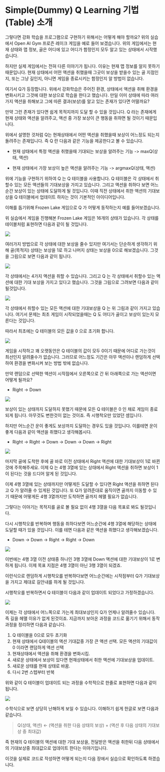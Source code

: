# Simple(Dummy) Q Learning 기법(Table) 소개

그렇다면 강화 학습을 프로그램으로 구현하기 위해서는 어떻게 해야 할까요? 위의 실습에서 Open AI Gym 프로즌 레이크 게임을 예로 들어 보겠습니다. 위의 게임에서는 현재 상태와 맵 정보, 골은 어디에 있고 어디가 함정인지 모두 알고 있는 상태에서 시작했습니다.

하지만 실제 게임에서는 전혀 다른 이야기가 됩니다. 이유는 현재 맵 정보를 알지 못하기 때문입니다. 현재 상태에서 어떤 액션을 취했을때 그곳이 보상을 받을수 있는 골 지점인지, 또는 그냥 길인지, 아니면 게임을 종료시키는 함정인지 알 방법이 없습니다.

여기서 Q가 등장합니다. 위에서 강화학습은 주어진 환경, 상태에서 액션을 취해 환경을 변화시키고 그것에 대한 보상으로 학습을 한다고 했습니다. 만일 이미 상태에 따라 여러가지 액션을 취해보고 그에 따른 결과(보상)를 알고 있는 존재가 있다면 어떨까요?

만약 그런 존재가 있다면 쉽게 목적지까지 도달 할 수 있을 것입니다. Q 라는 존재에게 현재 상태와 액션을 알려주고, 액션 중 가장 보상이 큰 행동을 취하면 될 것이기 때문입니다.

위에서 설명한 것처럼 Q는 현재상태에서 어떤 액션을 취했을때 보상이 어느정도 되는지 돌려주는 존재입니다. 즉 Q 란 다음과 같은 기능을 제공한다고 볼 수 있습니다.

* 현재 상태에서 특정 액션을 취했을때 기대되는 보상을 알려주는 기능 -> maxQ(상태, 액션)

* 현재 상태에서 가장 보상이 높은 액션을 알려주는 기능 -> argmaxQ(상태, 액션)

위에 기능을 구현하기 위하여 Q 는 Q 테이블을 사용합니다. Q 테이블은 각 상태에서 취할수 있는 모든 액션들의 기대보상을 가지고 있습니다. 그리고 액션을 취하다 보면 어느순간 보상이 있는 상태에 도달하게 될 것입니다. 이때 직전 상태에서 취한 액션의 기대보상을 Q 테이블에서 업데이트 하자는 것이 기본적인 아이디어입니다.

이해를 돕기위해 Frozen Lake 게임으로 Q 가 어떻게 동작하는지 예를 들어보겠습니다.

위 실습에서 게임을 진행해본 Frozen Lake 게임은 16개의 상태가 있습니다. 각 상태를 테이블처럼 표현하면 다음과 같이 될 것입니다.

<img src="http://postfiles14.naver.net/MjAxNzAyMThfMTg4/MDAxNDg3NDAzMDA3Nzc0.nQedecAA5-pH98E_ndo3XWb6AhqbrGYoMqS8z9MiQxgg.FjYBlLdIgOEiduV6-qpGSAKJuq3LKT1wi-YctEpqLnYg.PNG.akj61300/map.png?type=w2" />

여러가지 방법으로 각 상태에 대한 보상을 줄수 있지만 여기서는 단순하게 생각하기 위해 골(목적지) 상태는 보상을 1로 하고 나머지 상태는 보상을 0으로 해보겠습니다. 그것을 그림으로 보면 다음과 같이 됩니다.

<img src="http://postfiles6.naver.net/MjAxNzAyMjRfMTgw/MDAxNDg3OTAxNzAzMzk0.6IWM8bF39JFph3SoDI9fFV5vd6V0aouYWc7LcnAhFBog.ydBLN2lk8eQnAscIU3hcX4j95Jd57D21Vw9cLY8PbcQg.PNG.akj61300/map2.png?type=w2" />

각 상태에서는 4가지 액션을 취할 수 있습니다. 그리고 Q 는 각 상태에서 취할수 있는 액션에 대한 기대 보상을 가지고 있다고 했습니다. 그것을 그림으로 그려보면 다음과 같이 될것입니다.

<img src="http://postfiles6.naver.net/MjAxNzAyMjRfNTAg/MDAxNDg3OTAzNDU2ODYw.0usB7QOnkg1uKMs5T0wd4yMrCfzB78-HG4c_VbyoxHkg.oQpQ72rgcM_VU3knfw6zLftAEjm3BgrKLN06leCy6UIg.PNG.akj61300/q_map01.png?type=w2" />

각 상태에서 취할수 있는 모든 액션에 대한 기대보상을 Q 는 위 그림과 같이 가지고 있습니다. 여기서 문제는 최초 게임이 시작되었을때는 Q 도 어디가 골이고 보상이 있는지 모른다는 것입니다.

따라서 최초에는 Q 테이블의 모든 값을 0 으로 초기화 합니다.

<img src="http://postfiles10.naver.net/MjAxNzAyMjRfODIg/MDAxNDg3OTA0MDc3Mjg5.Y4xUGwQ-OfBAghDoJXi0zYzmZnf4pt7DDqy0iwvClUsg.cY4dMc0cgNl9_rUN_uRcEvQRrAecWX7_3j-wdCgSRI0g.PNG.akj61300/q_map02.png?type=w2" />

게임을 시작하고 꽤 오랫동안은 Q 테이블의 값이 모두 0이기 때문에 어디로 가는것이 최선인지 알려줄수가 없습니다.
그러므로 어느정도 기간은 아무 액션이나 랜덤하게 선택하여 환경을 변화시켜 보는 방법 밖에 없습니다.

만약 랜덤으로 선택한 액션이 시작점에서 오른쪽으로 간 뒤 아래쪽으로 가는 액션이면 어떻게 될까요?

* Right -> Down

<img src="http://postfiles5.naver.net/MjAxNzAyMjRfMTY2/MDAxNDg3OTA5OTk2MDMw.hBtqS9cDz3U6TZgkZpeW-jJkW-MF-BU66cEcILJ6hX8g.6z8Dd_n7cCruTxMJEOXTJpp9tzlBhlcNrDUtg5pRktUg.GIF.akj61300/random02.gif?type=w2" />

보상이 있는 상태까지 도달하지 못했기 때문에 모든 Q 테이블은 0 인 채로 게임이 종료되게 됩니다. 아무것도 변한것이 없는 것이죠. 즉 시행착오만 있었던 셈입니다.

하지만 어느순간 운이 좋게도 보상까지 도달하는 경우도 있을 것입니다. 이를테면 운이좋게 다음과 같이 액션을 취했다고 생각해봅시다.

* Right -> Right -> Down -> Down -> Down -> Right

<img src="http://postfiles5.naver.net/MjAxNzAyMjRfMzAw/MDAxNDg3OTEwNTk0NzYx.YlZoQoPlZSrx-p8XWxBXldwYsX1WDud1Wt5czoPiKWsg.xWkFwXIF3IFAg73gthpbMOS_hCi3vh7mE_ZKHGSymWYg.GIF.akj61300/random03.gif?type=w2" />

마지막 골에 도착한 후에 골 바로 이전 상태에서 Right 액션에 대한 기대보상이 1로 바뀐것에 주목해주세요. 이제 Q 는 4행 3열에 있는 상태에서 Right 액션을 취하면 보상이 1이 된다는 것을 드디어 알게 된 것입니다.

이제 4행 3열에 있는 상태까지만 어떻게든 도달할 수 있다면 Right 액션을 취하면 된다고 Q 가 알려줄 수 있게된 것입니다. 또 Q가 알려준대로 움직이면 골까지 이동할 수 있기 때문에 어떻게든 4행 3열까지만 도착하면 골까지 헤맬 필요가 없습니다.

그렇다는 이야기는 목적지를 골로 볼 필요 없이 4행 3열을 다음 목표로 봐도 될것입니다.

다시 시행착오를 반복하며 행동을 취하다보면 어느순간에 4행 3열에 해당하는 상태에 도달할 때가 있을 것입니다. 이를 테면 다음과 같은 액션을 취했다고 생각해보겠습니다.

* Down -> Down -> Right -> Right -> Down

<img src="http://postfiles5.naver.net/MjAxNzAyMjRfNTQg/MDAxNDg3OTExNTMzOTM4.7EmbrgffUZEn-RYGK1MqjOEKVVbNo1B-bsTjbZT4HD8g.TZ-GqVY3Zs08GITqvCv6zQH1VBltCIBnesThhsDhA6Yg.GIF.akj61300/random04.gif?type=w2" />

이번에는 4행 3열 이전 상태중 하나인 3행 3열에 Down 액션에 대한 기대보상이 1로 변하게 됩니다. 이제 목표 지점은 4행 3열이 아닌 3행 3열이 되겠죠.

이런식으로 랜덤하게 시행착오를 반복하다보면 어느순간에는 시작점부터 Q가 기대보상을 가지고 제대로 길안내를 하게 될 것입니다.

시행착오를 반복하면서 Q 테이블이 다음과 같이 업데이트 되었다고 가정하겠습니다.

<img src="http://postfiles2.naver.net/MjAxNzAyMjRfNjAg/MDAxNDg3OTEyMDA1MzA2.lC-qpfE6tgZ6H9NtNnmDq93MurWR-NGH-pZ3hE2PvrUg.y9jUubHN_HFe2zZvQ_ssn3b-bKjUhdhVmAYMDlmBsHIg.PNG.akj61300/update01.png?type=w2" />

이제는 각 상태에서 어느쪽으로 가는게 최대보상인지 Q가 언제나 알려줄수 있습니다. 즉 길을 헤맬 이유가 없게 된것이죠. 지금까지 보아온 과정을 코드로 옮기기 위해서 동작과정을 정리하면 다음과 같습니다.

1. Q 테이블을 0으로 모두 초기화
2. 현재 상태에서 Q테이블의 액션 기대값중 가장 큰 액션 선택. 모든 액션의 기대값이 0 이라면 랜덤하게 액션 선택
3. 현재상태에서 액션을 취해 환경을 변화시킴.
4. 새로운 상태에서 보상이 있다면 현재상태에서 취한 액션에 기대보상을 업데이트.
5. 새로운 상태를 현재 상태로 바꿈.
5. 다시 2번 스텝부터 반복

위와 같이 Q 테이블이 업데이트 되는 과정을 수학적으로 한줄로 표현하면 다음과 같이 됩니다.

<img src="http://postfiles7.naver.net/MjAxNzAyMjRfNDQg/MDAxNDg3OTE2MDcxMTQ4.YZMQNmz66Og7mG7VDHb_IAwYunRn6TdCZdXyw1WcXKwg.m8FFW3w36wFyy-uXzrhkczrMN3A_jDGSWWuitgdMbO8g.PNG.akj61300/math_01.png?type=w2" />

수학식으로 보면 상당히 난해하게 보일 수 있습니다. 이해하기 쉽게 한글로 보면 다음과 같습니다.

> Q(상태, 액션) <- (액션을 취한 다음 상태의 보상) + (액션 후 다음 상태의 기대보상 중 최대값)

즉 현재의 Q 테이블의 액션에 대한 기대 보상을, 전달받은 액션을 취한뒤 다음 상태에서의 기대보상중 최대값으로 업데이트 한다는 이야기입니다.

이것을 실제로 코드로 작성하면 어떻게 되는지 다음 장에서 실습으로 확인하도록 하겠습니다.
